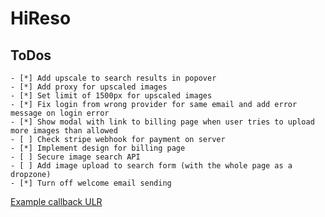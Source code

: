 # HiReso

## ToDos

    - [*] Add upscale to search results in popover
    - [*] Add proxy for upscaled images
    - [*] Set limit of 1500px for upscaled images
    - [*] Fix login from wrong provider for same email and add error message on login error
    - [*] Show modal with link to billing page when user tries to upload more images than allowed
    - [ ] Check stripe webhook for payment on server
    - [*] Implement design for billing page
    - [ ] Secure image search API
    - [ ] Add image upload to search form (with the whole page as a dropzone)
    - [*] Turn off welcome email sending

[Example callback ULR](https://serp-mvp-progand.vercel.app/?callbackUrl=https%3A%2F%2Fserp-mvp-progand.vercel.app%2F%3FcallbackUrl%3Dhttps%253A%252F%252Fserp-mvp-progand.vercel.app%252F%253FcallbackUrl%253Dhttps%25253A%25252F%25252Fserp-mvp-progand.vercel.app%25252F%2526error%253DOAuthAccountNotLinked%2523%26error%3DOAuthAccountNotLinked%23&error=OAuthAccountNotLinked#)
